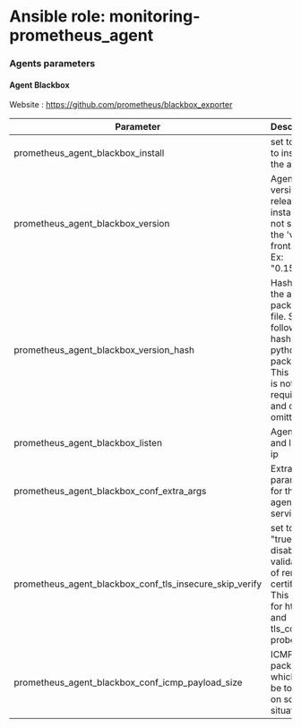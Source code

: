 # Ansible role: monitoring-prometheus_agent

### Agents parameters

#### Agent Blackbox

Website : https://github.com/prometheus/blackbox_exporter 

| Parameter | Description | Type | Default value |
| --------- | ----------- | ---- | ------------- |
| prometheus_agent_blackbox_install | set to yes to install the agent | boolean | no 
| prometheus_agent_blackbox_version | Agent version release to install. Do not specify the 'v' in front.<br />Ex: "0.15.0" | "string" | mandatory |
| prometheus_agent_blackbox_version_hash | Hash for the archive package file. Syntax follows the hashlib python package.<br />This setting is not required and can be omitted. | "sha256:xyz..." | "" |
| prometheus_agent_blackbox_listen | Agent port and listen ip | "string" | "127.0.0.1:9115" |
| prometheus_agent_blackbox_conf_extra_args | Extra parameters for the agent service | "string" | "" |
| prometheus_agent_blackbox_conf_tls_insecure_skip_verify | set to "true" to disable validation of remote certificates<br />This is only for http_* and tls_connect probes | "string" | "false" |
| prometheus_agent_blackbox_conf_icmp_payload_size | ICMP packet size, which can be too large on some situations | number | 56 |

